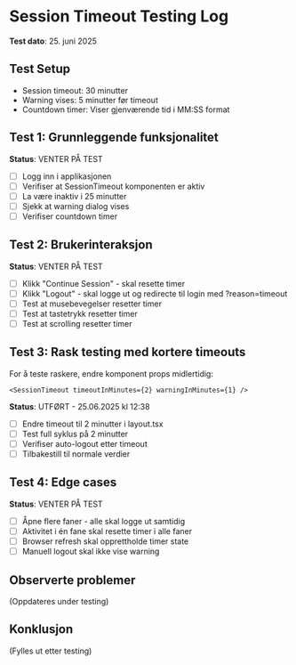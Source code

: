 # Session Timeout Testing Log
**Test dato**: 25. juni 2025

## Test Setup
- Session timeout: 30 minutter
- Warning vises: 5 minutter før timeout
- Countdown timer: Viser gjenværende tid i MM:SS format

## Test 1: Grunnleggende funksjonalitet
**Status**: VENTER PÅ TEST
- [ ] Logg inn i applikasjonen
- [ ] Verifiser at SessionTimeout komponenten er aktiv
- [ ] La være inaktiv i 25 minutter
- [ ] Sjekk at warning dialog vises
- [ ] Verifiser countdown timer

## Test 2: Brukerinteraksjon
**Status**: VENTER PÅ TEST
- [ ] Klikk "Continue Session" - skal resette timer
- [ ] Klikk "Logout" - skal logge ut og redirecte til login med ?reason=timeout
- [ ] Test at musebevegelser resetter timer
- [ ] Test at tastetrykk resetter timer
- [ ] Test at scrolling resetter timer

## Test 3: Rask testing med kortere timeouts
For å teste raskere, endre komponent props midlertidig:
```tsx
<SessionTimeout timeoutInMinutes={2} warningInMinutes={1} />
```

**Status**: UTFØRT - 25.06.2025 kl 12:38
- [ ] Endre timeout til 2 minutter i layout.tsx
- [ ] Test full syklus på 2 minutter
- [ ] Verifiser auto-logout etter timeout
- [ ] Tilbakestill til normale verdier

## Test 4: Edge cases
**Status**: VENTER PÅ TEST
- [ ] Åpne flere faner - alle skal logge ut samtidig
- [ ] Aktivitet i én fane skal resette timer i alle faner
- [ ] Browser refresh skal opprettholde timer state
- [ ] Manuell logout skal ikke vise warning

## Observerte problemer
(Oppdateres under testing)

## Konklusjon
(Fylles ut etter testing)